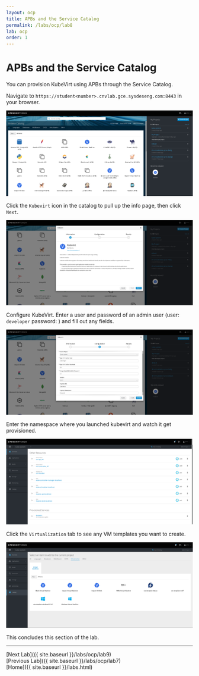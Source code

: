 ```yaml
---
layout: ocp
title: APBs and the Service Catalog
permalink: /labs/ocp/lab8
lab: ocp
order: 1
---
```


# APBs and the Service Catalog

You can provision KubeVirt using APBs through the Service Catalog.

Navigate to `https://student<number>.cnvlab.gce.sysdeseng.com:8443` in your browser.

<img src="/assets/images/labs/ocp/catalog-home.png" class="img-fluid" alt="Catalog Home">

Click the `Kubevirt` icon in the catalog to pull up the info page, then click `Next`.

<img src="/assets/images/labs/ocp/kubevirt-apb-info.png" class="img-fluid" alt="APB Info">

Configure KubeVirt.  Enter a user and password of an admin user (user: `developer` password: <any>) and fill out any fields.

<img src="/assets/images/labs/ocp/kubevirt-apb-config.png" class="img-fluid" alt="APB Config">

Enter the namespace where you launched kubevirt and watch it get provisioned.

<img src="/assets/images/labs/ocp/provisioned-kubevirt.png" class="img-fluid" alt="Provisioned KubeVirt">

Click the `Virtualization` tab to see any VM templates you want to create.

<img src="/assets/images/labs/ocp/virtualization-tab.png" class="img-fluid" alt="Virt Tab">

This concludes this section of the lab.

---

[Next Lab]({{ site.baseurl }}/labs/ocp/lab9)\
[Previous Lab]({{ site.baseurl }}/labs/ocp/lab7)\
[Home]({{ site.baseurl }}/labs.html)
